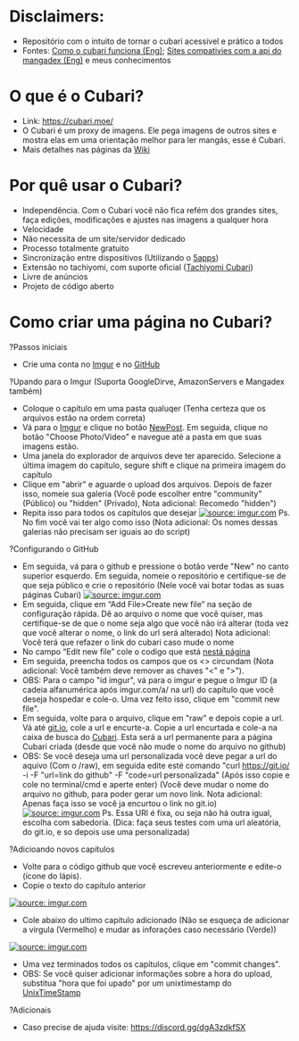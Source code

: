 # Disclaimers: 
* Repositório com o intuito de tornar o cubari acessível e prático a todos
* Fontes: [Como o cubari funciona (Eng)](https://www.reddit.com/r/manga/comments/mcicbp/sl_how_to_host_a_series_on_imgur_with_guyamoe/); [Sites compativies com a api do mangadex (Eng)](https://www.reddit.com/r/mangadex/comments/nn584s/list_of_appssites_that_currently_use_the_mangadex/) e meus conhecimentos

# O que é o Cubari?
* Link: https://cubari.moe/
* O Cubari é um proxy de imagens. Ele pega imagens de outros sites e mostra elas em uma orientação melhor para ler mangás, esse é Cubari.
* Mais detalhes nas páginas da [Wiki](https://github.com/SrW0nka/CubariPortuguese/wiki) 


# Por quê usar o Cubari? 
* Independência. Com o Cubari você não fica refém dos grandes sites, faça edições, modificações e ajustes nas imagens a qualquer hora
* Velocidade
* Não necessita de um site/servidor dedicado 
* Processo totalmente gratuito
* Sincronização entre dispositivos (Utilizando o [5apps](https://5apps.com/storage))
* Extensão no tachiyomi, com suporte oficial ([Tachiyomi Cubari](https://tachiyomi.org/extensions/#all.cubari)) 
* Livre de anúncios
* Projeto de código aberto

# Como criar uma página no Cubari? 
?Passos iniciais
* Crie uma conta no [Imgur](https://imgur.com/) e no [GitHub](https://github.com/)

?Upando para o Imgur (Suporta GoogleDirve, AmazonServers e Mangadex também)
* Coloque o capítulo em uma pasta qualuqer (Tenha certeza que os arquivos estão na ordem correta)
* Vá para o [Imgur](https://imgur.com/) e clique no botão [NewPost](https://imgur.com/upload). Em seguida, clique no botão "Choose Photo/Video" e navegue até a pasta em que suas imagens estão.
* Uma janela do explorador de arquivos deve ter aparecido. Selecione a última imagem do capítulo, segure shift e clique na primeira imagem do capítulo
* Clique em "abrir" e aguarde o upload dos arquivos. Depois de fazer isso, nomeie sua galeria (Você pode escolher entre "community" (Público) ou "hidden" (Privado), Nota adicional: Recomedo "hidden")
* Repita isso para todos os capítulos que desejar
<a href="https://imgur.com/rFYxonU"><img src="https://i.imgur.com/rFYxonU.png" title="source: imgur.com" /></a>
Ps. No fim você vai ter algo como isso (Nota adicional: Os nomes dessas galerias não precisam ser iguais ao do script)

?Configurando o GitHub
* Em seguida, vá para o github e pressione o botão verde "New" no canto superior esquerdo. Em seguida, nomeie o repositório e certifique-se de que seja público e crie o repositório (Nele você vai botar todas as suas páginas Cubari)
<a href="https://imgur.com/tVO4WTa"><img src="https://i.imgur.com/tVO4WTa.png" title="source: imgur.com" /></a>
* Em seguida, clique em “Add File>Create new file” na seção de configuração rápida. Dê ao arquivo o nome que você quiser, mas certifique-se de que o nome seja algo que você não irá alterar (toda vez que você alterar o nome, o link do url será alterado) Nota adicional: Você terá que refazer o link do cubari caso mude o nome
* No campo “Edit new file” cole o codigo que está [nestá página](https://github.com/SrW0nka/CubariPortuguese/blob/main/Exemplo)
* Em seguida, preencha todos os campos que os <> circundam (Nota adicional: Você também deve remover as chaves "<" e ">"). 
* OBS: Para o campo "id imgur", vá para o imgur e pegue o Imgur ID (a cadeia alfanumérica após imgur.com/a/ na url) do capítulo que você deseja hospedar e cole-o. Uma vez feito isso, clique em "commit new file".
* Em seguida, volte para o arquivo, clique em "raw" e depois copie a url. Vá até [git.io](https://git.io/), cole a url e encurte-a. Copie a url encurtada e cole-a na caixa de busca do [Cubari](https://cubari.moe/). Esta será a url permanente para a página Cubari criada (desde que você não mude o nome do arquivo no github)
* OBS: Se você deseja uma url personalizada você deve pegar a url do aquivo (Com o /raw), em seguida edite esté comando "curl https://git.io/ -i -F "url=link do github" -F "code=url personalizada" (Após isso copie e cole no terminal/cmd e aperte enter) (Você deve mudar o nome do arquivo no github, para poder gerar um novo link. Nota adicional: Apenas faça isso se você ja encurtou o link no git.io) 
<a href="https://imgur.com/BxBUhin"><img src="https://i.imgur.com/BxBUhin.png" title="source: imgur.com" /></a>
Ps. Essa URl é fixa, ou seja não há outra igual, escolha com sabedoria. (Dica: faça seus testes com uma url aleatória, do git.io, e so depois use uma personalizada)

 ?Adicioando novos capítulos
* Volte para o código github que você escreveu anteriormente e edite-o (ícone do lápis).
* Copie o texto do capítulo anterior

<a href="https://imgur.com/5XSheby"><img src="https://i.imgur.com/5XSheby.png" title="source: imgur.com" /></a>
* Cole abaixo do ultimo capitulo adicionado (Não se esqueça de adicionar a virgula (Vermelho) e mudar as inforações caso necessário (Verde))

<a href="https://imgur.com/uOCyOqR"><img src="https://i.imgur.com/uOCyOqR.png" title="source: imgur.com" /></a>
* Uma vez terminados todos os capítulos, clique em "commit changes".
* OBS: Se você quiser adicionar informações sobre a hora do upload, substitua "hora que foi upado" por um unixtimestamp do [UnixTimeStamp](https://www.unixtimestamp.com/)

?Adicionais
* Caso precise de ajuda visite: https://discord.gg/dgA3zdkfSX
